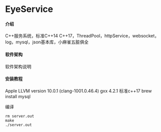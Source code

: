# EyeService

#### 介绍
C++服务系统，标准C++14 C++17，ThreadPool，httpService，websocket，log，mysql，json基本库，小麻雀五脏俱全

#### 软件架构
软件架构说明


#### 安装教程
Apple LLVM version 10.0.1  (clang-1001.0.46.4) gxx 4.2.1 标准c++17
brew install mysql

编译
```
rm server.out
make
./server.out
```


